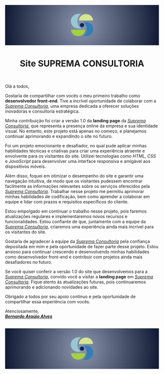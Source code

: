 <img src="assets/images/header-readme.png">

<h1 align="center">Site SUPREMA CONSULTORIA</h1>

<br>

Olá a todos,

Gostaria de compartilhar com vocês o meu primeiro trabalho como <b>desenvolvedor front-end</b>. Tive a incrível oportunidade de colaborar com a <a href="supremaconsultoriagov.com.br"><u><i>Suprema Consultoria</i></u></a>, uma empresa dedicada a oferecer soluções inovadoras e consultoria estratégica.

Minha contribuição foi criar a versão 1.0 da <b>landing page</b> da <a href="supremaconsultoriagov.com.br"><u><i>Suprema Consultoria</i></u></a>, que representa a presença online da empresa e sua identidade visual. No entanto, este projeto está apenas no começo, e planejamos continuar aprimorando e expandindo o site no futuro.

Foi um projeto emocionante e desafiador, no qual pude aplicar minhas habilidades técnicas e criativas para criar uma experiência atraente e envolvente para os visitantes do site. Utilizei tecnologias como <i>HTML</i>, <i>CSS</i> e <i>JavaScript</i> para desenvolver uma interface responsiva e amigável aos dispositivos móveis.

Além disso, foquei em otimizar o desempenho do site e garantir uma navegação intuitiva, de modo que os visitantes pudessem encontrar facilmente as informações relevantes sobre os serviços oferecidos pela <a href="supremaconsultoriagov.com.br"><u><i>Suprema Consultoria</i></u></a>. Trabalhar nesse projeto me permitiu aprimorar minhas habilidades de codificação, bem como aprender a colaborar em equipe e lidar com prazos e requisitos específicos do cliente.

Estou empolgado em continuar o trabalho nesse projeto, pois faremos atualizações regulares e implementaremos novos recursos e funcionalidades. Estou confiante de que, juntamente com a equipe da <u><i>Suprema Consultoria</i></u>, criaremos uma experiência ainda mais incrível para os visitantes do site.

Gostaria de agradecer à equipe da <a href="supremaconsultoriagov.com.br"><u><i>Suprema Consultoria</i></u></a> pela confiança depositada em mim e pela oportunidade de fazer parte desse projeto. Estou ansioso para continuar crescendo e desenvolvendo minhas habilidades como desenvolvedor front-end e contribuir com projetos ainda mais desafiadores no futuro.

Se você quiser conferir a versão 1.0 do site que desenvolvemos para a <u><i>Suprema Consultoria</i></u>, convido você a visitar a <b>landing page</b> em <a href="supremaconsultoriagov.com.br"><u><i>Suprema Consultoria</i></u></a>. Fique atento às atualizações futuras, pois continuaremos aprimorando e adicionando novidades ao site.

Obrigado a todos por seu apoio contínuo e pela oportunidade de compartilhar essa experiência com vocês.

Atenciosamente, <br>
<b><i><u>Bernardo Araújo Alves</u></i></b>

<br>

<img src="assets/images/header-readme.png">
